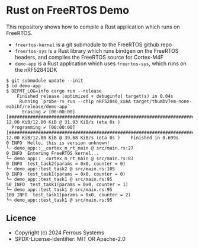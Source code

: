 # Rust on FreeRTOS Demo

This repository shows how to compile a Rust application which runs on FreeRTOS.

* `freertos-kernel` is a git submodule to the FreeRTOS github repo
* `freertos-sys` is a Rust library which runs bindgen on the FreeRTOS headers, and compiles the FreeRTOS source for Cortex-M4F
* `demo-app` is a Rust application which uses `freertos-sys`, which runs on the nRF52840DK

```console
$ git submodule update --init
$ cd demo-app
$ DEFMT_LOG=info cargo run --release
    Finished release [optimized + debuginfo] target(s) in 0.04s
     Running `probe-rs run --chip nRF52840_xxAA target/thumbv7em-none-eabihf/release/demo-app`
      Erasing ✔ [00:00:00] [############################################################################################################################] 12.00 KiB/12.00 KiB @ 31.93 KiB/s (eta 0s )
  Programming ✔ [00:00:00] [############################################################################################################################] 12.00 KiB/12.00 KiB @ 39.68 KiB/s (eta 0s )    Finished in 0.699s
0 INFO  Hello, this is version unknown!
└─ demo_app::__cortex_m_rt_main @ src/main.rs:27  
0 INFO  Entering FreeRTOS kernel...
└─ demo_app::__cortex_m_rt_main @ src/main.rs:83  
0 INFO  test_task2(params = 0x0, counter = 0)
└─ demo_app::test_task2 @ src/main.rs:105 
0 INFO  test_task1(params = 0x0, counter = 0)
└─ demo_app::test_task1 @ src/main.rs:95  
50 INFO  test_task1(params = 0x0, counter = 1)
└─ demo_app::test_task1 @ src/main.rs:95  
100 INFO  test_task1(params = 0x0, counter = 2)
└─ demo_app::test_task1 @ src/main.rs:95  
```

## Licence

* Copyright (c) 2024 Ferrous Systems
* SPDX-License-Identifier: MIT OR Apache-2.0
